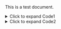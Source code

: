 This is a test document.


<details>
<summary>Click to expand Code1</summary>
<embed src="code1.md" type="text/markdown" height="600" width="1200"></embed>
</details>


<details>
<summary>Click to expand Code2</summary>
<object data="code2.md" type="text/markdown"></object>
</details>
